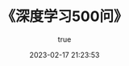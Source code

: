 ---
pageComponent:
    name: Catalogue
    data:
        path: 01.人工智能/05.《深度学习500问》
        imgUrl: https://cdn.statically.io/gh/747721653/picx-images-hosting@master/深度学习500问/深度学习500问.3n1tjrj487y0.jpg
description: 本章内容为博主在原教程基础上添加学习笔记，教程版权归原作者所有。来源：<a href='https://wangdoc.com/javascript/' target='_blank'>JavaScript教程</a>
title: 《深度学习500问》
date: 2023-02-17 21:23:53
permalink: /note/dl500q/
sidebar: false
article: false
comment: false
editLink: false
author:
    name: yangzhixuan
    link: https://github.com/747721653
---